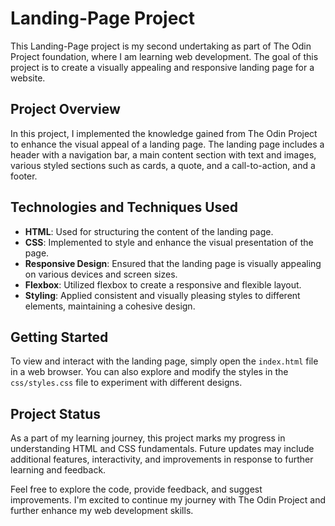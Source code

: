 # Landing-Page Project

This Landing-Page project is my second undertaking as part of The Odin Project foundation, where I am learning web development. The goal of this project is to create a visually appealing and responsive landing page for a website.

## Project Overview

In this project, I implemented the knowledge gained from The Odin Project to enhance the visual appeal of a landing page. The landing page includes a header with a navigation bar, a main content section with text and images, various styled sections such as cards, a quote, and a call-to-action, and a footer.

## Technologies and Techniques Used

- **HTML**: Used for structuring the content of the landing page.
- **CSS**: Implemented to style and enhance the visual presentation of the page.
- **Responsive Design**: Ensured that the landing page is visually appealing on various devices and screen sizes.
- **Flexbox**: Utilized flexbox to create a responsive and flexible layout.
- **Styling**: Applied consistent and visually pleasing styles to different elements, maintaining a cohesive design.

## Getting Started

To view and interact with the landing page, simply open the `index.html` file in a web browser. You can also explore and modify the styles in the `css/styles.css` file to experiment with different designs.

## Project Status

As a part of my learning journey, this project marks my progress in understanding HTML and CSS fundamentals. Future updates may include additional features, interactivity, and improvements in response to further learning and feedback.

Feel free to explore the code, provide feedback, and suggest improvements. I'm excited to continue my journey with The Odin Project and further enhance my web development skills.